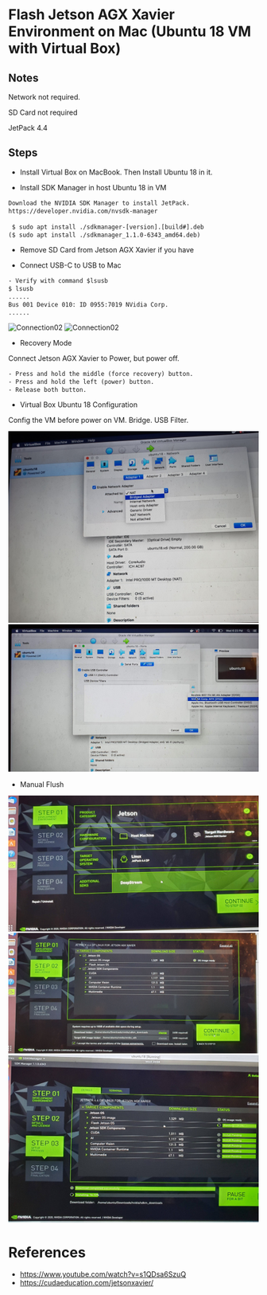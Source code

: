 # Flash Jetson AGX Xavier Environment on Mac (Ubuntu 18 VM with Virtual Box)

## Notes

Network not required.

SD Card not required

JetPack 4.4

## Steps

- Install Virtual Box on MacBook. Then Install Ubuntu 18 in it.

- Install SDK Manager in host Ubuntu 18 in VM

```
Download the NVIDIA SDK Manager to install JetPack.
https://developer.nvidia.com/nvsdk-manager

 $ sudo apt install ./sdkmanager-[version].[build#].deb 
($ sudo apt install ./sdkmanager_1.1.0-6343_amd64.deb)
```

- Remove SD Card from Jetson AGX Xavier if you have

- Connect USB-C to USB to Mac

```
- Verify with command $lsusb 
$ lsusb
......
Bus 001 Device 010: ID 0955:7019 NVidia Corp. 
......
```

![Connection02](res/agx_connection_02.jpg	)
![Connection02](res/agx_connection_03.jpg	)

- Recovery Mode

Connect Jetson AGX Xavier to Power, but power off.

    - Press and hold the middle (force recovery) button.
    - Press and hold the left (power) button.
    - Release both button.


- Virtual Box Ubuntu 18 Configuration

Config the VM before power on VM. Bridge. USB Filter.

![VMConfig1](res/agx_vm_01.jpg)
![VMConfig2](res/agx_vm_02.jpg)

- Manual Flush

![Flash01](res/agx_sdk_ui_1.jpg)
![Flash01](res/agx_sdk_ui_2.jpg)
![Flash01](res/agx_sdk_ui_3.jpg)

# References

- https://www.youtube.com/watch?v=s1QDsa6SzuQ
- https://cudaeducation.com/jetsonxavier/
